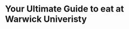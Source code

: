 <!DOCTYPE html>
<html>
  <head>
  <title>Warwick Foodies</title>
  </head>
  <body>
   <h1>Your Ultimate Guide to eat at Warwick Univeristy</h1>
   <p>
   </p>
  </body>
  </html>
